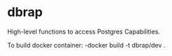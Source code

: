 # dbrap
High-level functions to access Postgres Capabilities.

To build docker container:
	-docker build -t dbrap/dev .